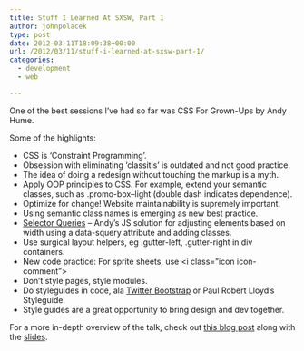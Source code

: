 ```yaml
---
title: Stuff I Learned At SXSW, Part 1
author: johnpolacek
type: post
date: 2012-03-11T18:09:38+00:00
url: /2012/03/11/stuff-i-learned-at-sxsw-part-1/
categories:
  - development
  - web

---
```


One of the best sessions I&rsquo;ve had so far was CSS For Grown-Ups by Andy Hume.

Some of the highlights:

  * CSS is &lsquo;Constraint Programming&rsquo;.
  * Obsession with eliminating &lsquo;classitis&rsquo; is outdated and not good practice.
  * The idea of doing a redesign without touching the markup is a myth.
  * Apply OOP principles to CSS. For example, extend your semantic classes, such as .promo-box&#8211;light (double dash indicates dependence).
  * Optimize for change! Website maintainability is supremely important.
  * Using semantic class names is emerging as new best practice.
  * <a href="https://github.com/ahume/selector-queries" target="_blank" rel="noopener noreferrer">Selector Queries</a> &#8211; Andy&rsquo;s JS solution for adjusting elements based on width using a data-squery attribute and adding classes.
  * Use surgical layout helpers, eg .gutter-left, .gutter-right in div containers.
  * New code practice: For sprite sheets, use <a><i class=&#8221;icon icon-comment&#8221;>
  * Don&rsquo;t style pages, style modules.
  * Do styleguides in code, ala <a href="http://twitter.github.com/bootstrap/base-css.html" target="_blank" rel="noopener noreferrer">Twitter Bootstrap</a> or Paul Robert Lloyd&rsquo;s Styleguide.
  * Style guides are a great opportunity to bring design and dev together.

For a more in-depth overview of the talk, check out [this blog post][1] along with the <a href="https://www.youtube.com/watch?v=ZpFdyfs03Ug" target="_blank" rel="noopener noreferrer">slides</a>.

 [1]: http://www.danielslaughter.com/2012/03/10/sxsw-2012-css-for-grown-ups-maturing-best-practices/